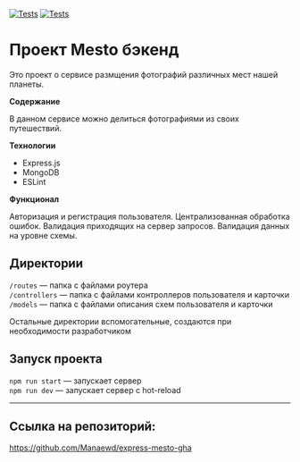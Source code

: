 [![Tests](../../actions/workflows/tests-13-sprint.yml/badge.svg)](../../actions/workflows/tests-13-sprint.yml) [![Tests](../../actions/workflows/tests-14-sprint.yml/badge.svg)](../../actions/workflows/tests-14-sprint.yml)
# Проект Mesto бэкенд

Это проект о сервисе размщения фотографий различных мест нашей планеты.

**Содержание**

В данном сервисе можно делиться фотографиями из своих путешествий.

**Технологии**
- Express.js
- MongoDB
- ESLint

**Функционал**

Авторизация и регистрация пользователя.
Централизованная обработка ошибок.
Валидация приходящих на сервер запросов.
Валидация данных на уровне схемы.


## Директории

`/routes` — папка с файлами роутера  
`/controllers` — папка с файлами контроллеров пользователя и карточки   
`/models` — папка с файлами описания схем пользователя и карточки  
  
Остальные директории вспомогательные, создаются при необходимости разработчиком

## Запуск проекта

`npm run start` — запускает сервер   
`npm run dev` — запускает сервер с hot-reload


---
## Ссылка на репозиторий:
https://github.com/Manaewd/express-mesto-gha
